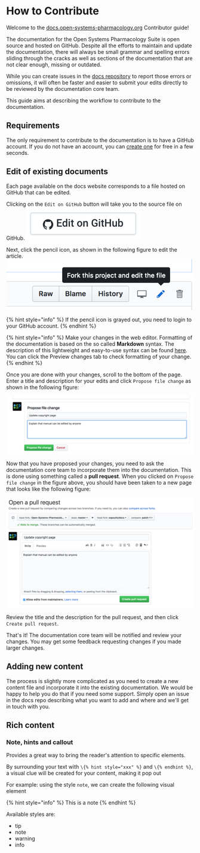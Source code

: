 # How to Contribute

Welcome to the [docs.open-systems-pharmacology.org](http://docs.open-systems-pharmacology.org) Contributor guide!

The documentation for the Open Systems Pharmacology Suite is open source and hosted on GitHub. Despite all the efforts to maintain and update the documentation, there will always be small grammar and spelling errors sliding through the cracks as well as sections of the documentation that are not clear enough, missing or outdated.

While you can create issues in the [docs repository](https://github.com/Open-Systems-Pharmacology/docs/issues) to report those errors or omissions, it will often be faster and easier to submit your edits directly to be reviewed by the documentation core team.

This guide aims at describing the workflow to contribute to the documentation.

## Requirements

The only requirement to contribute to the documentation is to have a GitHub account. If you do not have an account, you can [create one](https://github.com/join) for free in a few seconds.

## Edit of existing documents

Each page available on the docs website corresponds to a file hosted on GitHub that can be edited.

Clicking on the `Edit on GitHub` button will take you to the source file on GitHub.![Edit on GitHub](/assets/images/edit-github.png)

Next, click the pencil icon, as shown in the following figure to edit the article.![Edit](/assets/images/editicon.png)

{% hint style="info" %}
If the pencil icon is grayed out, you need to login to your GitHub account.
{% endhint %}

{% hint style="info" %}
Make your changes in the web editor. Formatting of the documentation is based on the so called **Markdown** syntax. The description of this lightweight and easy-to-use syntax can be found [here](https://guides.github.com/features/mastering-markdown/). You can click the Preview changes tab to check formatting of your change.
{% endhint %}

Once you are done with your changes, scroll to the bottom of the page. Enter a title and description for your edits and click `Propose file change` as shown in the following figure:

![Propose file change](/assets/images/submit-pull-request.png)

Now that you have proposed your changes, you need to ask the documentation core team to incorporate them into the documentation. This is done using something called a **pull request**. When you clicked on `Propose file change` in the figure above, you should have been taken to a new page that looks like the following figure:

![Open pull request](/assets/images/open-pull-request.png)

Review the title and the description for the pull request, and then click `Create pull request`.

That's it! The documentation core team will be notified and review your changes. You may get some feedback requesting changes if you made larger changes.

## Adding new content

The process is slightly more complicated as you need to create a new content file and incorporate it into the existing documentation. We would be happy to help you do that if you need some support. Simply open an issue in the docs repo describing what you want to add and where and we'll get in touch with you.

## Rich content

### Note, hints and callout

Provides a great way to bring the reader's attention to specific elements.

By surrounding your text with `\{% hint style="xxx" %}` and `\{% endhint %}`, a visual clue will be created for your content, making it pop out

For example: using the style `note`, we can create the following visual element

{% hint style="info" %}
This is a note
{% endhint %}

Available styles are:

- tip
- note
- warning
- info
